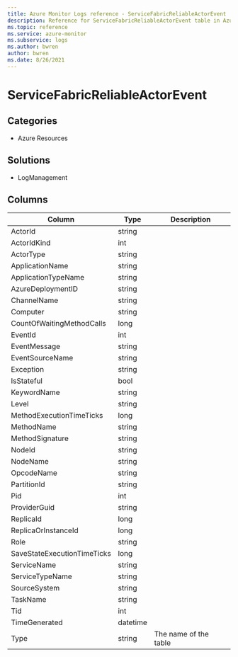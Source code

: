 ```yaml
---
title: Azure Monitor Logs reference - ServiceFabricReliableActorEvent
description: Reference for ServiceFabricReliableActorEvent table in Azure Monitor Logs.
ms.topic: reference
ms.service: azure-monitor
ms.subservice: logs
ms.author: bwren
author: bwren
ms.date: 8/26/2021
---
```


# ServiceFabricReliableActorEvent

 

## Categories

- Azure Resources
## Solutions

- LogManagement




## Columns

|Column|Type|Description|
|---|---|---|
|ActorId|string||
|ActorIdKind|int||
|ActorType|string||
|ApplicationName|string||
|ApplicationTypeName|string||
|AzureDeploymentID|string||
|ChannelName|string||
|Computer|string||
|CountOfWaitingMethodCalls|long||
|EventId|int||
|EventMessage|string||
|EventSourceName|string||
|Exception|string||
|IsStateful|bool||
|KeywordName|string||
|Level|string||
|MethodExecutionTimeTicks|long||
|MethodName|string||
|MethodSignature|string||
|NodeId|string||
|NodeName|string||
|OpcodeName|string||
|PartitionId|string||
|Pid|int||
|ProviderGuid|string||
|ReplicaId|long||
|ReplicaOrInstanceId|long||
|Role|string||
|SaveStateExecutionTimeTicks|long||
|ServiceName|string||
|ServiceTypeName|string||
|SourceSystem|string||
|TaskName|string||
|Tid|int||
|TimeGenerated|datetime||
|Type|string|The name of the table|

